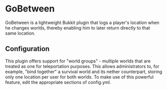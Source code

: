 # GoBetween
GoBetween is a lightweight Bukkit plugin that logs a player's location when he changes worlds, thereby enabling him to later return directly to that same location.

## Configuration
This plugin offers support for "world groups" - multiple worlds that are treated as one for teleportation purposes. This allows administrators to, for example, "bind together" a survival world and its nether counterpart, storing only one location per user for both worlds. To make use of this powerful feature, edit the appropriate sections of config.yml.
